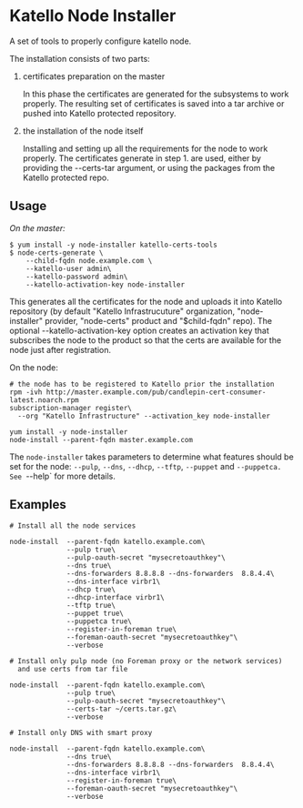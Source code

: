Katello Node Installer
=======================

A set of tools to properly configure katello node.

The installation consists of two parts:

1. certificates preparation on the master

   In this phase the certificates are generated for the subsystems to
   work properly. The resulting set of certificates is saved into a
   tar archive or pushed into Katello protected repository.

2. the installation of the node itself

   Installing and setting up all the requirements for the node to work
   properly. The certificates generate in step 1. are used, either by
   providing the --certs-tar argument, or using the packages from the
   Katello protected repo.

Usage
-----

*On the master:*

```
$ yum install -y node-installer katello-certs-tools
$ node-certs-generate \
    --child-fqdn node.example.com \
    --katello-user admin\
    --katello-password admin\
    --katello-activation-key node-installer
```

This generates all the certificates for the node and uploads it into
Katello repository (by default "Katello Infrastrucuture" organization,
"node-installer" provider, "node-certs" product and "$child-fqdn"
repo). The optional --katello-activation-key option creates an
activation key that subscribes the node to the product so that the
certs are available for the node just after registration.

On the node:

```
# the node has to be registered to Katello prior the installation
rpm -ivh http://master.example.com/pub/candlepin-cert-consumer-latest.noarch.rpm
subscription-manager register\
  --org "Katello Infrastructure" --activation_key node-installer

yum install -y node-installer
node-install --parent-fqdn master.example.com
```

The `node-installer` takes parameters to determine what features should
be set for the node: `--pulp`, `--dns`, `--dhcp`, `--tftp`, `--puppet`
and `--puppetca. See `--help` for more details.

Examples
--------

```
# Install all the node services

node-install  --parent-fqdn katello.example.com\
              --pulp true\
              --pulp-oauth-secret "mysecretoauthkey"\
              --dns true\
              --dns-forwarders 8.8.8.8 --dns-forwarders  8.8.4.4\
              --dns-interface virbr1\
              --dhcp true\
              --dhcp-interface virbr1\
              --tftp true\
              --puppet true\
              --puppetca true\
              --register-in-foreman true\
              --foreman-oauth-secret "mysecretoauthkey"\
              --verbose

# Install only pulp node (no Foreman proxy or the network services)
  and use certs from tar file

node-install  --parent-fqdn katello.example.com\
              --pulp true\
              --pulp-oauth-secret "mysecretoauthkey"\
              --certs-tar ~/certs.tar.gz\
              --verbose

# Install only DNS with smart proxy

node-install  --parent-fqdn katello.example.com\
              --dns true\
              --dns-forwarders 8.8.8.8 --dns-forwarders  8.8.4.4\
              --dns-interface virbr1\
              --register-in-foreman true\
              --foreman-oauth-secret "mysecretoauthkey"\
              --verbose

```
